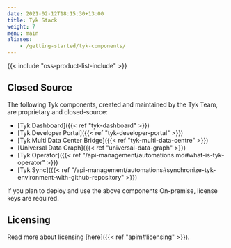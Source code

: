 ```yaml
--- 
date: 2021-02-12T18:15:30+13:00
title: Tyk Stack
weight: 7
menu: main
aliases:
    - /getting-started/tyk-components/
---
```


{{< include "oss-product-list-include" >}}

## Closed Source

The following Tyk components, created and maintained by the Tyk Team, are proprietary and closed-source:

* [Tyk Dashboard]({{< ref "tyk-dashboard" >}})
* [Tyk Developer Portal]({{< ref "tyk-developer-portal" >}})
* [Tyk Multi Data Center Bridge]({{< ref "tyk-multi-data-centre" >}})
* [Universal Data Graph]({{< ref "universal-data-graph" >}})
* [Tyk Operator]({{< ref "/api-management/automations.md#what-is-tyk-operator" >}})
* [Tyk Sync]({{< ref "/api-management/automations#synchronize-tyk-environment-with-github-repository" >}})

If you plan to deploy and use the above components On-premise, license keys are required.

## Licensing
Read more about licensing [here]({{< ref "apim#licensing" >}}).